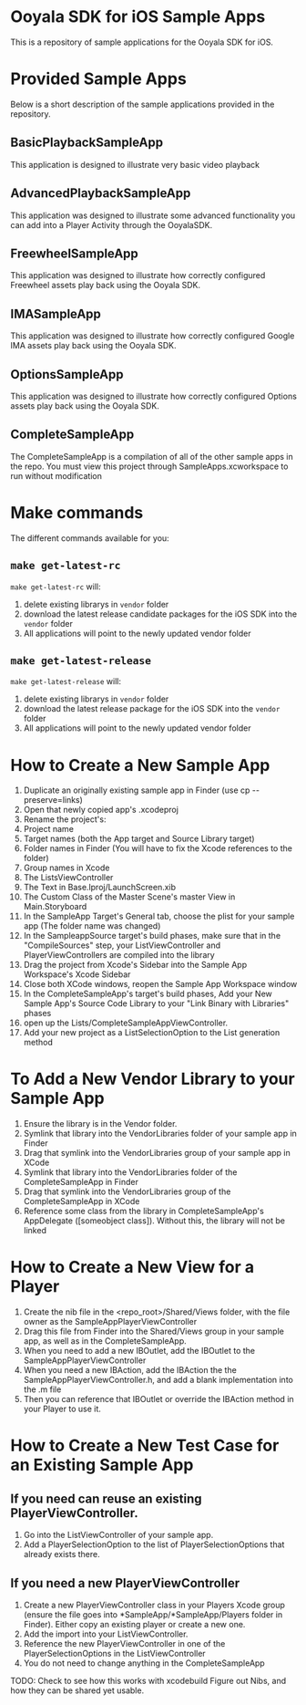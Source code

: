 Ooyala SDK for iOS Sample Apps
==================================

This is a repository of sample applications for the Ooyala SDK for iOS.

# Provided Sample Apps

Below is a short description of the sample applications provided in the repository.

## BasicPlaybackSampleApp

This application is designed to illustrate very basic video playback

## AdvancedPlaybackSampleApp

This application was designed to illustrate some advanced functionality you can add into a Player Activity through the OoyalaSDK.

## FreewheelSampleApp

This application was designed to illustrate how correctly configured Freewheel assets play back using the Ooyala SDK.

## IMASampleApp

This application was designed to illustrate how correctly configured Google IMA assets play back using the Ooyala SDK.

## OptionsSampleApp

This application was designed to illustrate how correctly configured Options assets play back using the Ooyala SDK.

## CompleteSampleApp

The CompleteSampleApp is a compilation of all of the other sample apps in the repo.  You must view this project through SampleApps.xcworkspace to run without modification

# Make commands

The different commands available for you:

## `make get-latest-rc`

`make get-latest-rc` will:

1. delete existing librarys in `vendor` folder
2. download the latest release candidate packages for the iOS SDK into the `vendor` folder
3. All applications will point to the newly updated vendor folder

## `make get-latest-release`

`make get-latest-release` will:

1. delete existing librarys in `vendor` folder
2. download the latest release package for the iOS SDK into the `vendor` folder
3. All applications will point to the newly updated vendor folder

# How to Create a New Sample App
1. Duplicate an originally existing sample app in Finder (use cp --preserve=links)
2. Open that newly copied app's .xcodeproj
3. Rename the project's:
  1. Project name
  2. Target names (both the App target and Source Library target)
  3. Folder names in Finder (You will have to fix the Xcode references to the folder)
  4. Group names in Xcode
  5. The ListsViewController
  6. The Text in Base.lproj/LaunchScreen.xib
  7. The Custom Class of the Master Scene's master View in Main.Storyboard
4. In the SampleApp Target's General tab, choose the plist for your sample app (The folder name was changed)
5. In the SampleappSource target's build phases, make sure that in the "CompileSources" step, your ListViewController and PlayerViewControllers are compiled into the library
6. Drag the project from Xcode's Sidebar into the Sample App Workspace's Xcode Sidebar
7. Close both XCode windows, reopen the Sample App Workspace window
8. In the CompleteSampleApp's target's build phases, Add your New Sample App's Source Code Library to your "Link Binary with Libraries" phases
9. open up the Lists/CompleteSampleAppViewController.
10. Add your new project as a ListSelectionOption to the List generation method


# To Add a New Vendor Library to your Sample App
1. Ensure the library is in the Vendor folder.
2. Symlink that library into the VendorLibraries folder of your sample app in Finder
3. Drag that symlink into the VendorLibraries group of your sample app in XCode
4. Symlink that library into the VendorLibraries folder of the CompleteSampleApp in Finder
5. Drag that symlink into the VendorLibraries group of the CompleteSampleApp in XCode
6. Reference some class from the library in CompleteSampleApp's AppDelegate ([someobject class]).  Without this, the library will not be linked

# How to Create a New View for a Player
1. Create the nib file in the <repo_root>/Shared/Views folder, with the file owner as the SampleAppPlayerViewController
2. Drag this file from Finder into the Shared/Views group in your sample app, as well as in the CompleteSampleApp.
3. When you need to add a new IBOutlet, add the IBOutlet to the SampleAppPlayerViewController
4. When you need a new IBAction, add the IBAction the the SampleAppPlayerViewController.h, and add a blank implementation into the .m file
5. Then you can reference that IBOutlet or override the IBAction method in your Player to use it.

# How to Create a New Test Case for an Existing Sample App
## If you need can reuse an existing PlayerViewController.
1. Go into the ListViewController of your sample app. 
2. Add a PlayerSelectionOption to the list of PlayerSelectionOptions that already exists there.

## If you need a new PlayerViewController
1. Create a new PlayerViewController class in your Players Xcode group (ensure the file goes into *SampleApp/*SampleApp/Players folder in Finder).  Either copy an existing player or create a new one.
2. Add the import into your ListViewController.
3. Reference the new PlayerViewController in one of the PlayerSelectionOptions in the ListViewController
4. You do not need to change anything in the CompleteSampleApp

TODO:
Check to see how this works with xcodebuild
Figure out Nibs, and how they can be shared yet usable.
